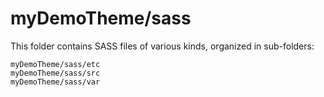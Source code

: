 # myDemoTheme/sass

This folder contains SASS files of various kinds, organized in sub-folders:

    myDemoTheme/sass/etc
    myDemoTheme/sass/src
    myDemoTheme/sass/var
